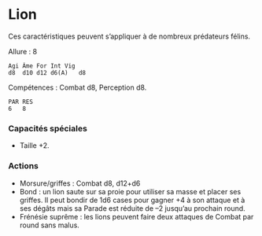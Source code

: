 
# Lion
Ces caractéristiques peuvent s’appliquer à de nombreux prédateurs félins.

Allure : 8

	Agi	Âme	For	Int	Vig
	d8	d10	d12	d6(A)	d8

Compétences : Combat d8, Perception d8.

	PAR	RES
	6	8

### Capacités spéciales
- Taille +2.

### Actions
- Morsure/griffes : Combat d8, d12+d6
- Bond : un lion saute sur sa proie pour utiliser sa masse et placer ses griffes. Il peut bondir de 1d6 cases pour gagner +4 à son attaque et à ses dégâts mais sa Parade est réduite de –2 jusqu’au prochain round.
- Frénésie suprême : les lions peuvent faire deux attaques de Combat par round sans malus.
